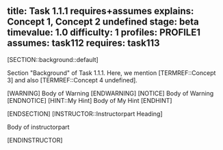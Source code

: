 title: Task 1.1.1 requires+assumes
explains: Concept 1, Concept 2 undefined
stage: beta
timevalue: 1.0
difficulty: 1
profiles: PROFILE1
assumes: task112
requires: task113
---
[SECTION::background::default]

Section "Background" of Task 1.1.1.
Here, we mention [TERMREF::Concept 3] and also [TERMREF::Concept 4 undefined].

[WARNING]
Body of Warning
[ENDWARNING]
[NOTICE]
Body of Warning
[ENDNOTICE]
[HINT::My Hint]
Body of My Hint
[ENDHINT]

[ENDSECTION]
[INSTRUCTOR::Instructorpart Heading]

Body of instructorpart

[ENDINSTRUCTOR]
